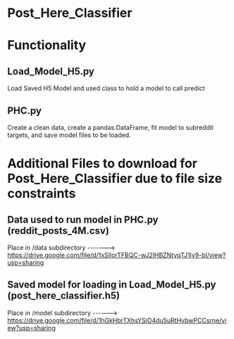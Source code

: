 # Post_Here_Classifier


# Functionality
  ## Load_Model_H5.py
  Load Saved H5 Model and used class to hold a model to call predict

  ## PHC.py
  Create a clean data, create a pandas.DataFrame, fit model to subreddit targets, and save model files to be loaded.



# Additional Files to download for Post_Here_Classifier due to file size constraints
  ## Data used to run model in PHC.py (reddit_posts_4M.csv)
  Place in /data subdirectory -------> https://drive.google.com/file/d/1xSlIorTFBQC-wJ2lHBZNtyqTJ1Iy9-bl/view?usp=sharing

  ## Saved model for loading in Load_Model_H5.py (post_here_classifier.h5)
  Place in /model subdirectory ------> https://drive.google.com/file/d/1hGkHbrTXhsYSiO4du5uRtHybwPCCsrne/view?usp=sharing

